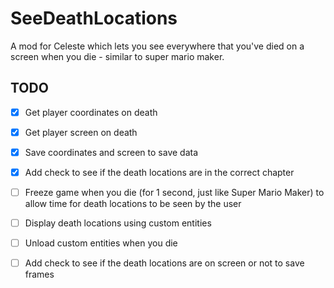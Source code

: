 # SeeDeathLocations
A mod for Celeste which lets you see everywhere that you've died on a screen when you die - similar to super mario maker.

## TODO
- [X] Get player coordinates on death
- [X] Get player screen on death
- [X] Save coordinates and screen to save data
- [X] Add check to see if the death locations are in the correct chapter
- [ ] Freeze game when you die (for 1 second, just like Super Mario Maker) to allow time for death locations to be seen by the user
- [ ] Display death locations using custom entities
- [ ] Unload custom entities when you die
- [ ] Add check to see if the death locations are on screen or not to save frames

